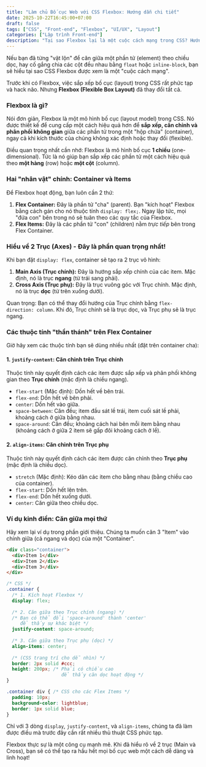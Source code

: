```yaml
---
title: "Làm chủ Bố cục Web với CSS Flexbox: Hướng dẫn chi tiết"
date: 2025-10-22T16:45:00+07:00
draft: false
tags: ["CSS", "Front-end", "Flexbox", "UI/UX", "Layout"]
categories: ["Lập trình Front-end"]
description: "Tại sao Flexbox lại là một cuộc cách mạng trong CSS? Hướng dẫn chi tiết các khái niệm quan trọng nhất để bạn làm chủ bố cục trang web."
---
```


Nếu bạn đã từng "vật lộn" để căn giữa một phần tử (element) theo chiều dọc, hay cố gắng chia các cột đều nhau bằng `float` hoặc `inline-block`, bạn sẽ hiểu tại sao CSS Flexbox được xem là một "cuộc cách mạng".

Trước khi có Flexbox, việc sắp xếp bố cục (layout) trong CSS rất phức tạp và hack não. Nhưng **Flexbox (Flexible Box Layout)** đã thay đổi tất cả.

### Flexbox là gì?

Nói đơn giản, Flexbox là một mô hình bố cục (layout model) trong CSS. Nó được thiết kế để cung cấp một cách hiệu quả hơn để **sắp xếp, căn chỉnh và phân phối không gian** giữa các phần tử trong một "hộp chứa" (container), ngay cả khi kích thước của chúng không xác định hoặc thay đổi (flexible).

Điều quan trọng nhất cần nhớ: Flexbox là mô hình bố cục **1 chiều** (one-dimensional). Tức là nó giúp bạn sắp xếp các phần tử một cách hiệu quả theo **một hàng** (row) hoặc **một cột** (column).

### Hai "nhân vật" chính: Container và Items

Để Flexbox hoạt động, bạn luôn cần 2 thứ:

1.  **Flex Container:** Đây là phần tử "cha" (parent). Bạn "kích hoạt" Flexbox bằng cách gán cho nó thuộc tính `display: flex;`. Ngay lập tức, mọi "đứa con" bên trong nó sẽ tuân theo các quy tắc của Flexbox.
2.  **Flex Items:** Đây là các phần tử "con" (children) nằm *trực tiếp* bên trong Flex Container.



### Hiểu về 2 Trục (Axes) - Đây là phần quan trọng nhất!

Khi bạn đặt `display: flex`, container sẽ tạo ra 2 trục vô hình:

1.  **Main Axis (Trục chính):** Đây là hướng sắp xếp chính của các item. Mặc định, nó là trục **ngang** (từ trái sang phải).
2.  **Cross Axis (Trục phụ):** Đây là trục vuông góc với Trục chính. Mặc định, nó là trục **dọc** (từ trên xuống dưới).

Quan trọng: Bạn có thể thay đổi hướng của Trục chính bằng `flex-direction: column`. Khi đó, Trục chính sẽ là trục dọc, và Trục phụ sẽ là trục ngang.

### Các thuộc tính "thần thánh" trên Flex Container

Giờ hãy xem các thuộc tính bạn sẽ dùng nhiều nhất (đặt trên container cha):

#### 1. `justify-content`: Căn chỉnh trên Trục chính

Thuộc tính này quyết định cách các item được sắp xếp và phân phối không gian theo **Trục chính** (mặc định là chiều ngang).

* `flex-start` (Mặc định): Dồn hết về bên trái.
* `flex-end`: Dồn hết về bên phải.
* `center`: Dồn hết vào giữa.
* `space-between`: Căn đều; item đầu sát lề trái, item cuối sát lề phải, khoảng cách ở giữa bằng nhau.
* `space-around`: Căn đều; khoảng cách hai bên mỗi item bằng nhau (khoảng cách ở giữa 2 item sẽ gấp đôi khoảng cách ở lề).

#### 2. `align-items`: Căn chỉnh trên Trục phụ

Thuộc tính này quyết định cách các item được căn chỉnh theo **Trục phụ** (mặc định là chiều dọc).

* `stretch` (Mặc định): Kéo dãn các item cho bằng nhau (bằng chiều cao của container).
* `flex-start`: Dồn hết lên trên.
* `flex-end`: Dồn hết xuống dưới.
* `center`: Căn giữa theo chiều dọc.

### Ví dụ kinh điển: Căn giữa mọi thứ

Hãy xem lại ví dụ trong phần giới thiệu. Chúng ta muốn căn 3 "Item" vào chính giữa (cả ngang và dọc) của một "Container".

```html
<div class="container">
  <div>Item 1</div>
  <div>Item 2</div>
  <div>Item 3</div>
</div>
````

```css
/* CSS */
.container {
  /* 1. Kích hoạt Flexbox */
  display: flex;
  
  /* 2. Căn giữa theo Trục chính (ngang) */
  /* Bạn có thể đổi 'space-around' thành 'center' 
     để thấy sự khác biệt */
  justify-content: space-around; 
  
  /* 3. Căn giữa theo Trục phụ (dọc) */
  align-items: center;
  
  /* (CSS trang trí cho dễ nhìn) */
  border: 2px solid #ccc;
  height: 200px; /* Phải có chiều cao 
                    để thấy căn dọc hoạt động */
}

.container div { /* CSS cho các Flex Items */
  padding: 10px;
  background-color: lightblue;
  border: 1px solid blue;
}
```

Chỉ với 3 dòng `display`, `justify-content`, và `align-items`, chúng ta đã làm được điều mà trước đây cần rất nhiều thủ thuật CSS phức tạp.

Flexbox thực sự là một công cụ mạnh mẽ. Khi đã hiểu rõ về 2 trục (Main và Cross), bạn sẽ có thể tạo ra hầu hết mọi bố cục web một cách dễ dàng và linh hoạt\!

```
```
